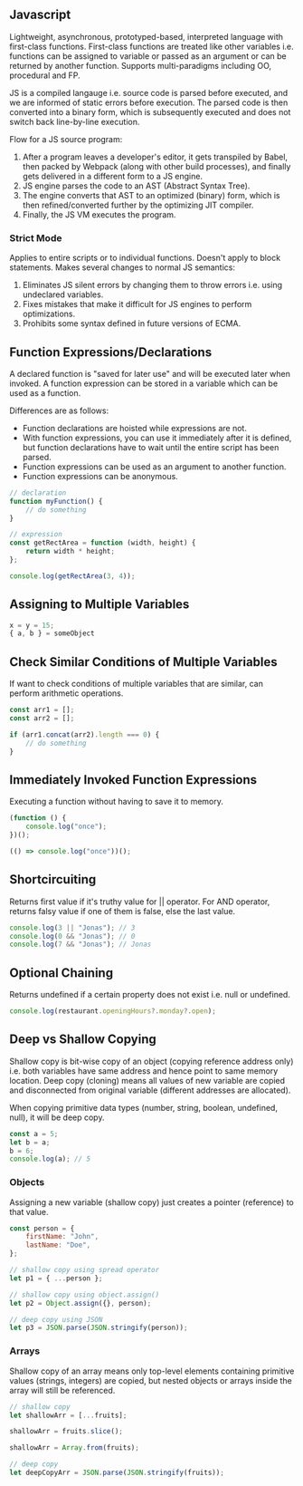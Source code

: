 ## Javascript

Lightweight, asynchronous, prototyped-based, interpreted language with first-class functions. First-class functions are treated like other variables i.e. functions can be assigned to variable or passed as an argument or can be returned by another function. Supports multi-paradigms including OO, procedural and FP.

JS is a compiled langauge i.e. source code is parsed before executed, and we are informed of static errors before execution. The parsed code is then converted into a binary form, which is subsequently executed and does not switch back line-by-line execution.

Flow for a JS source program:

1. After a program leaves a developer's editor, it gets transpiled by Babel, then packed by Webpack (along with other build processes), and finally gets delivered in a different form to a JS engine.
2. JS engine parses the code to an AST (Abstract Syntax Tree).
3. The engine converts that AST to an optimized (binary) form, which is then refined/converted further by the optimizing JIT compiler.
4. Finally, the JS VM executes the program.

### Strict Mode

Applies to entire scripts or to individual functions. Doesn't apply to block statements. Makes several changes to normal JS semantics:

1. Eliminates JS silent errors by changing them to throw errors i.e. using undeclared variables.
2. Fixes mistakes that make it difficult for JS engines to perform optimizations.
3. Prohibits some syntax defined in future versions of ECMA.

## Function Expressions/Declarations

A declared function is "saved for later use" and will be executed later when invoked. A function expression can be stored in a variable which can be used as a function.

Differences are as follows:

-   Function declarations are hoisted while expressions are not.
-   With function expressions, you can use it immediately after it is defined, but function declarations have to wait until the entire script has been parsed.
-   Function expressions can be used as an argument to another function.
-   Function expressions can be anonymous.

```js
// declaration
function myFunction() {
    // do something
}

// expression
const getRectArea = function (width, height) {
    return width * height;
};

console.log(getRectArea(3, 4));
```

## Assigning to Multiple Variables

```js
x = y = 15;
{ a, b } = someObject
```

## Check Similar Conditions of Multiple Variables

If want to check conditions of multiple variables that are similar, can perform arithmetic operations.

```js
const arr1 = [];
const arr2 = [];

if (arr1.concat(arr2).length === 0) {
    // do something
}
```

## Immediately Invoked Function Expressions

Executing a function without having to save it to memory.

```js
(function () {
    console.log("once");
})();

(() => console.log("once"))();
```

## Shortcircuiting

Returns first value if it's truthy value for || operator. For AND operator, returns falsy value if one of them is false, else the last value.

```javascript
console.log(3 || "Jonas"); // 3
console.log(0 && "Jonas"); // 0
console.log(7 && "Jonas"); // Jonas
```

## Optional Chaining

Returns undefined if a certain property does not exist i.e. null or undefined.

```javascript
console.log(restaurant.openingHours?.monday?.open);
```

## Deep vs Shallow Copying

Shallow copy is bit-wise copy of an object (copying reference address only) i.e. both variables have same address and hence point to same memory location. Deep copy (cloning) means all values of new variable are copied and disconnected from original variable (different addresses are allocated).

When copying primitive data types (number, string, boolean, undefined, null), it will be deep copy.

```js
const a = 5;
let b = a;
b = 6;
console.log(a); // 5
```

### Objects

Assigning a new variable (shallow copy) just creates a pointer (reference) to that value.

```js
const person = {
    firstName: "John",
    lastName: "Doe",
};

// shallow copy using spread operator
let p1 = { ...person };

// shallow copy using object.assign()
let p2 = Object.assign({}, person);

// deep copy using JSON
let p3 = JSON.parse(JSON.stringify(person));
```

### Arrays

Shallow copy of an array means only top-level elements containing primitive values (strings, integers) are copied, but nested objects or arrays inside the array will still be referenced.

```js
// shallow copy
let shallowArr = [...fruits];

shallowArr = fruits.slice();

shallowArr = Array.from(fruits);

// deep copy
let deepCopyArr = JSON.parse(JSON.stringify(fruits));
```
